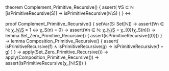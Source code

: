 theorem Complement_Primitive_Recursive() {
  assert(
    ∀S ⊆ ℕ [isPrimitiveRecursive(S)] →
    isPrimitiveRecursive(ℕ\S)
  )
} ↔

proof Complement_Primitive_Recursive() {
  setVar(S: Set[ℕ]) →
  assert(∀n ∈ ℕ: χ_[ℕ\S](n) = 1 ↔ χ_S(n) = 0) →
  assert(∀n ∈ ℕ: χ_[ℕ\S](n) = χ_{0}(χ_S(n))) →
  lemma Set_Zero_Primitive_Recursive() {
    assert(isPrimitiveRecursive({0}))
  } →
  lemma Composition_Primitive_Recursive() {
    assert(
      isPrimitiveRecursive(f) ∧ isPrimitiveRecursive(g) →
      isPrimitiveRecursive(f ∘ g)
    )
  } →
  apply(Set_Zero_Primitive_Recursive()) →
  apply(Composition_Primitive_Recursive()) →
  assert(isPrimitiveRecursive(χ_[ℕ\S]))
}